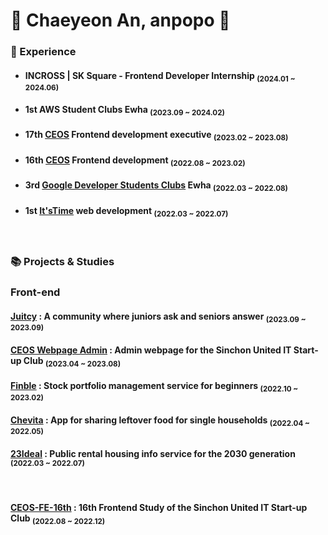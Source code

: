 # 🍇 Chaeyeon An, anpopo 🍇

<!-- ## 👩🏻‍💻 About me
### Education
- **Ewha Womans Univ., Seoul, South Korea**  
  _Computer Science & Engineering_

### Contact & Profiles
- **Email:** [dkscodus1204@naver.com](mailto:dkscodus1204@naver.com)
- **Devlog:** [12yeonii.tistory.com](https://12yeonii.tistory.com)
- **LinkedIn:** [Chaeyeon An](www.linkedin.com/in/chaeyeonan-popo) -->

<!--**🏫 Education** : Ewha Womans Univ. - _Computer Science & Engineering_

**💌 Email** [dkscodus1204@naver.com](mailto:dkscodus1204@naver.com) | **📝 Devlog:** [12yeonii.tistory.com](https://12yeonii.tistory.com) | **🌐 LinkedIn:** [Chaeyeon An](www.linkedin.com/in/chaeyeonan-popo)
--!>

<!-- ##  🛠 Tech Stack -->


<!-- ### Front-end
<img alt="HTML" src="https://camo.githubusercontent.com/7947a9da4d569e7aa0264625efd420377b5466fd1620c5dd7cb525db2a358c91/68747470733a2f2f696d672e736869656c64732e696f2f62616467652f48544d4c352532302d2532334533344632362e7376673f6c6f676f3d68746d6c35266c6f676f436f6c6f723d7768697465" data-canonical-src="https://img.shields.io/badge/HTML5%20-%23E34F26.svg?logo=html5&amp;logoColor=white" style="max-width: 100%;"> <img alt="CSS" src="https://camo.githubusercontent.com/c8733604360c25e4cf34c8415bf9093104206dccd164b2a1cd7d1e2711d4d4f8/68747470733a2f2f696d672e736869656c64732e696f2f62616467652f4353532532302d2532333135373242362e7376673f6c6f676f3d63737333266c6f676f436f6c6f723d7768697465" data-canonical-src="https://img.shields.io/badge/CSS%20-%231572B6.svg?logo=css3&amp;logoColor=white" style="max-width: 100%;"> <img alt="JavaScript" src="https://camo.githubusercontent.com/7a48ad3028bc23b33e755e555609a4ccdd3ba1ef6fb92aa2214eea10e3b7e184/68747470733a2f2f696d672e736869656c64732e696f2f62616467652f4a6176615363726970742532302d2532334637444631452e7376673f6c6f676f3d6a617661736372697074266c6f676f436f6c6f723d626c61636b" data-canonical-src="https://img.shields.io/badge/JavaScript%20-%23F7DF1E.svg?logo=javascript&amp;logoColor=black" style="max-width: 100%;"> <img src="https://img.shields.io/badge/TypeScript-3178C6?style=flat-squaree&logo=TypeScript&logoColor=ffffff"/> <img alt="React" src="https://camo.githubusercontent.com/5e59c12028cb67f45dfc48155ec7aef65cebfe983571d4cab2ea5b011613db6b/68747470733a2f2f696d672e736869656c64732e696f2f62616467652f2d52656163744a732d3631444146423f6c6f676f3d7265616374266c6f676f436f6c6f723d7768697465" data-canonical-src="https://img.shields.io/badge/-ReactJs-61DAFB?logo=react&amp;logoColor=white" style="max-width: 100%;"> <img src="https://img.shields.io/badge/Next.js-black.svg?logo=next.js&amp;logoColor=white" style="max-width: 100%;"> <img src="https://img.shields.io/badge/React Native-61DAFB?style=flat-square&logo=React&logoColor=ffffff"/> <!-- <img src="https://camo.githubusercontent.com/802912c6d90d7cf0236d352a71af965a817c005cc5963bb98857a5a04f6e0d52/68747470733a2f2f696d672e736869656c64732e696f2f62616467652f72656475782d3736344142432e7376673f6c6f676f3d7265647578266c6f676f436f6c6f723d7768697465" alt="redux" data-canonical-src="https://img.shields.io/badge/redux-764ABC.svg?logo=redux&amp;logoColor=white" style="max-width: 100%;"> -->

<!--### Others
<img src="https://img.shields.io/badge/C-A8B9CC?style=flat-square&logo=C&logoColor=white"/> <img src="https://img.shields.io/badge/C++-00599C?style=flat-square&logo=C%2B%2B&logoColor=white"/> <img src="https://img.shields.io/badge/Python-3766AB?style=flat-square&logo=Python&logoColor=white"/> <img alt="Java" 
src ="https://img.shields.io/badge/Java-007396.svg?&style=for-the-badge&logo=Java&logoColor=white&style=plastic" style="max-width: 100%;">-->

<!-- ### Tools
<img alt="Git" src="https://camo.githubusercontent.com/8e7b90f62961f6df73ab269e33ed19fdb931af5a67088a66419d0778cd39c82d/68747470733a2f2f696d672e736869656c64732e696f2f62616467652f4769742532302d2532334630353033332e7376673f6c6f676f3d676974266c6f676f436f6c6f723d7768697465" data-canonical-src="https://img.shields.io/badge/Git%20-%23F05033.svg?logo=git&amp;logoColor=white" style="max-width: 100%;"> <img src="https://camo.githubusercontent.com/2abee0f8be5b6c3b1f869693a0c6e82428fd06f9a61a826fa6761d301df1c94c/68747470733a2f2f696d672e736869656c64732e696f2f62616467652f4769744875622d626c61636b3f7374796c653d666c61742d737175617265266c6f676f3d476974487562266c6f676f436f6c6f723d7768697465" data-canonical-src="https://img.shields.io/badge/GitHub-black?style=flat-square&amp;logo=GitHub&amp;logoColor=white" style="max-width: 100%;"> <img src="https://img.shields.io/badge/Jira-0052CC?style=flat-square&amp;logo=Jira&amp;logoColor=white" style="max-width: 100%;"> <img src="https://camo.githubusercontent.com/10991aec54045c7d2d512608c598d6f325e2aad44b7552aea8dc911416727150/68747470733a2f2f696d672e736869656c64732e696f2f62616467652f4669676d612d6132353966663f7374796c653d666c61742d737175617265266c6f676f3d4669676d61266c6f676f436f6c6f723d7768697465" data-canonical-src="https://img.shields.io/badge/Figma-a259ff?style=flat-square&amp;logo=Figma&amp;logoColor=white" style="max-width: 100%;"> <img src="https://camo.githubusercontent.com/be991a18525aab6c994ab98f755625e5536074989eb3d8a7a1c10b75c261e43d/68747470733a2f2f696d672e736869656c64732e696f2f62616467652f536c61636b2d3461313534623f7374796c653d666c61742d737175617265266c6f676f3d536c61636b266c6f676f436f6c6f723d7768697465" data-canonical-src="https://img.shields.io/badge/Slack-4a154b?style=flat-square&amp;logo=Slack&amp;logoColor=white" style="max-width: 100%;"> <img src="https://camo.githubusercontent.com/bce476b2ed0407a01d32612cacf718fa67240c8a61c3e63db8dc16e877e51f3f/68747470733a2f2f696d672e736869656c64732e696f2f62616467652f4e6f74696f6e2d626c61636b3f7374796c653d666c61742d737175617265266c6f676f3d4e6f74696f6e266c6f676f436f6c6f723d7768697465" data-canonical-src="https://img.shields.io/badge/Notion-black?style=flat-square&amp;logo=Notion&amp;logoColor=white" style="max-width: 100%;"> -->

### 💎 Experience
- #### INCROSS | SK Square - Frontend Developer Internship  <sub>(2024.01 ~ 2024.06)  </sub> 
<!--### 2023-->
- #### 1st AWS Student Clubs Ewha  <sub>(2023.09 ~ 2024.02)  </sub> 
- #### 17th [CEOS](https://ceos-sinchon.com) Frontend development executive  <sub>(2023.02 ~ 2023.08)  </sub> 
<!--### 2022-->
- #### 16th [CEOS](https://ceos-sinchon.com) Frontend development   <sub>(2022.08 ~ 2023.02)  </sub> 
- #### 3rd [Google Developer Students Clubs](https://github.com/gdscewha-3rd) Ewha <sub>(2022.03 ~ 2022.08)  </sub> 
- #### 1st [It'sTime](https://github.com/itstime22) web development  <sub>(2022.03 ~ 2022.07)  </sub> 
<br/>


### 📚 Projects & Studies 
### Front-end
 #### [Juitcy](https://github.com/whatever-mentoring/EWHATEVER-FRONT.git) : A community where juniors ask and seniors answer <sub>(2023.09 ~ 2023.09)  </sub> 
 #### [CEOS Webpage Admin](https://github.com/CEOS-Developers/CEOS-FE.git) : Admin webpage for the Sinchon United IT Start-up Club <sub>(2023.04 ~ 2023.08)  </sub>
 #### [Finble](https://github.com/finble-dev/Finble-FE.git) : Stock portfolio management service for beginners <sub>(2022.10 ~ 2023.02)  </sub> 
 #### [Chevita](https://github.com/chevita-2022/chevita-Frontend.git) : App for sharing leftover food for single households <sub>(2022.04 ~ 2022.05)  </sub> 
 #### [23Ideal](https://github.com/chaeyeonan/23ideal-Frontend.git) : Public rental housing info service for the 2030 generation <sub>(2022.03 ~ 2022.07)  </sub> 
<br/>

 #### [CEOS-FE-16th](https://github.com/chaeyeonan/CEOS-FE-16th.git) : 16th Frontend Study of the Sinchon United IT Start-up Club <sub>(2022.08 ~ 2022.12)  </sub> 
 

<br/>
